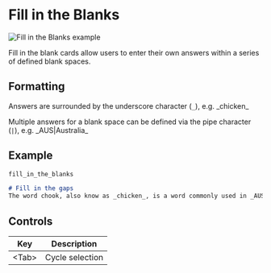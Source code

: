 # Fill in the Blanks

![Fill in the Blanks example]()

Fill in the blank cards allow users to enter their own answers within a series
of defined blank spaces.

## Formatting
Answers are surrounded by the underscore character (`_`), e.g. \_chicken\_

Multiple answers for a blank space can be defined via the pipe character (`|`), e.g. \_AUS|Australia\_

## Example

```md
fill_in_the_blanks

# Fill in the gaps
The word chook, also know as _chicken_, is a word commonly used in _AUS|Australia_.
```

## Controls

| Key    | Description     |
|--------|-----------------|
| \<Tab\> | Cycle selection |

